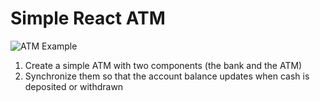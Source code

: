 # Simple React ATM

![ATM Example]("https://github.com/BabarBaig/wk15_ATM/atm.png")

1. Create a simple ATM with two components (the bank and the ATM)
2. Synchronize them so that the account balance updates when cash is deposited or withdrawn
